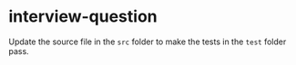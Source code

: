 # interview-question

Update the source file in the `src` folder to make the tests in the `test` folder pass.
